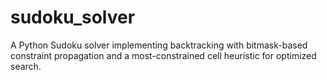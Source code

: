 # sudoku_solver
A Python Sudoku solver implementing backtracking with bitmask-based constraint propagation and a most-constrained cell heuristic for optimized search.
